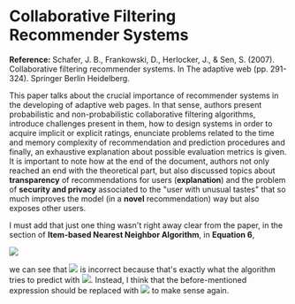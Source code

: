 # Collaborative Filtering Recommender Systems

**Reference:** Schafer, J. B., Frankowski, D., Herlocker, J., & Sen, S. (2007).
Collaborative filtering recommender systems. In The adaptive web (pp. 291-324).
Springer Berlin Heidelberg.

This paper talks about the crucial importance of recommender systems in the developing
of adaptive web pages. In that sense, authors present probabilistic and non-probabilistic
collaborative filtering algorithms, introduce challenges present in them, how to design
systems in order to acquire implicit or explicit ratings, enunciate problems related to
the time and memory complexity of recommendation and prediction procedures and finally,
an exhaustive explanation about possible evaluation metrics is given. It is important
to note how at the end of the document, authors not only reached an end with the
theoretical part, but also discussed topics about **transparency** of recommendations
for users (**explanation**) and the problem of **security and privacy** associated to the
"user with unusual tastes" that so much improves the model (in a **novel** recommendation)
way but also exposes other users.

I must add that just one thing wasn't right away clear from the paper, in the
section of **Item-based Nearest Neighbor Algorithm**, in **Equation 6**,

<img src="https://render.githubusercontent.com/render/math?math=pred(u, i) = \frac{\sum_{j\in{ratedItems(u)}} itemSim(i, j) \cdot r_{ui}}{\sum_{j\in{ratedItems(u)}} itemSim(i, j)}">

we can see that  <img src="https://render.githubusercontent.com/render/math?math=\,r_{ui}">
is incorrect because that's exactly what the algorithm tries to predict with
<img src="https://render.githubusercontent.com/render/math?math=\, predict(u, i)">.
Instead, I think that the before-mentioned expression should be replaced with
<img src="https://render.githubusercontent.com/render/math?math=\, r_{uj}"> to make
sense again.
